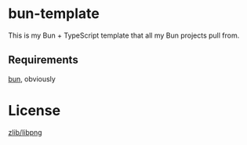 # bun-template

This is my Bun + TypeScript template that all my Bun projects pull from.

## Requirements

[bun][bun], obviously

# License

[zlib/libpng][license]

[bun]: https://bun.sh/ "A link to Bun.js's website."
[license]: LICENSE.md "A link to the license file in this repository."

